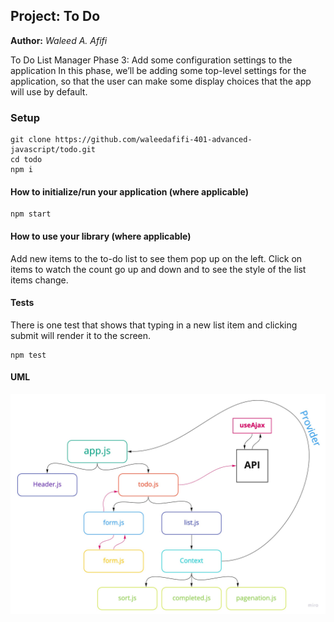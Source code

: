 ## Project: To Do

**Author:** _Waleed A. Afifi_

To Do List Manager Phase 3: Add some configuration settings to the application
In this phase, we’ll be adding some top-level settings for the application, so that the user can make some display choices that the app will use by default.

### Setup
```
git clone https://github.com/waleedafifi-401-advanced-javascript/todo.git
cd todo
npm i
```

#### How to initialize/run your application (where applicable)
```
npm start
```

#### How to use your library (where applicable)
Add new items to the to-do list to see them pop up on the left. Click on items to watch the count go up and down and to see the style of the list items change.

#### Tests

There is one test that shows that typing in a new list item and clicking submit will render it to the screen.
```
npm test
```

#### UML

![UML](./src/whiteboard/uml3.jpg)

